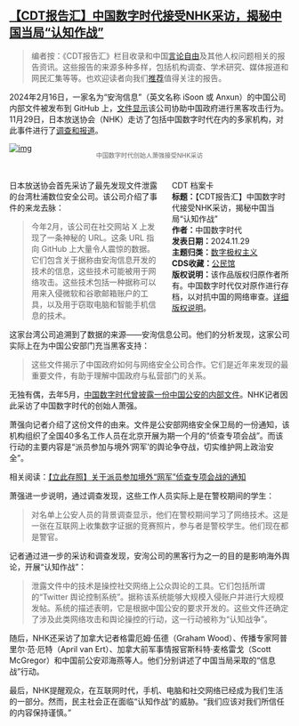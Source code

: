 <!--1732959699000-->
[【CDT报告汇】中国数字时代接受NHK采访，揭秘中国当局“认知作战”](https://chinadigitaltimes.net/chinese/713571.html)
------

<blockquote><p>编者按：《CDT报告汇》栏目收录和中国<a href="https://chinadigitaltimes.net/space/言论自由">言论自由</a>及其他人权问题相关的报告资讯。这些报告的来源多种多样，包括机构调查、学术研究、媒体报道和网民汇集等等。也欢迎读者向我们<a href="https://chinadigitaltimes.net/chinese/telegrambot">推荐</a>值得关注的报告。</p></blockquote><p>2024年2月16日，一家名为“安洵信息”（英文名称 iSoon 或 Anxun）的中国公司内部文件被发布到 GitHub 上，<a href="https://chinadigitaltimes.net/chinese/705855.html">文件显示</a>该公司协助中国政府进行黑客攻击行为。11月29日，日本放送协会（NHK）走访了包括中国数字时代在内的多家机构，对此事件进行了<a href="https://www3.nhk.or.jp/nhkworld/en/news/videos/20241127210815933/">调查和报道</a>。</p><p><a href="https://www.youtube.com/watch?v=odo8WZwWkyw"><img decoding="async" src="https://chinadigitaltimes.net/chinese/files/2024/11/China-documents-shed-light-on-cyber-ops-NHK-WORLD-JAPAN-News_-www3.nhk_.or_.jp_.png" alt="img"></a></p><span style="font-size: 0.8em;color: #666;display: block;text-align: center;margin-bottom:32px; margin-top: -20px;line-height:22px;">中国数字时代创始人萧强接受NHK采访</span><div style="width:42%;float:right;padding-left:20px"><div class="su-spoiler su-spoiler-style-fancy su-spoiler-icon-chevron-circle" data-scroll-offset="0" data-anchor-in-url="no"><div class="su-spoiler-title" tabindex="0" role="button"><span class="su-spoiler-icon"></span>CDT 档案卡</div><div class="su-spoiler-content su-u-clearfix su-u-trim"><strong>标题：</strong>【CDT报告汇】中国数字时代接受NHK采访，揭秘中国当局“认知作战”<br><strong>作者：</strong>中国数字时代<br><strong>发表日期：</strong>2024.11.29<br><strong>主题归类：</strong><a href="https://chinadigitaltimes.net/space/数字极权主义" target="_blank">数字极权主义</a><br><strong>CDS收藏：</strong><a href="https://chinadigitaltimes.net/space/%E5%85%AC%E6%B0%91%E9%A6%86" target="_blank" rel="noopener">公民馆</a><br><strong>版权说明：</strong>该作品版权归原作者所有。中国数字时代仅对原作进行存档，以对抗中国的网络审查。<a href="https://chinadigitaltimes.net/chinese/copyright">详细版权说明</a>。</div></div></div><p>日本放送协会首先采访了最先发现文件泄露的台湾杜浦数位安全公司。该公司介绍了事件的来龙去脉：</p><blockquote><p>今年2月，该公司在社交网站 X 上发现了一条神秘的 URL。这条 URL 指向 GitHub 上大量令人震惊的数据。它们包含关于据称由安洵信息开发的技术的信息，这些技术可能被用于网络攻击。这些技术包括一种据称可以用来入侵微软和谷歌邮箱账户的工具，以及用于窃取电脑和智能手机信息的技术。</p></blockquote><p>这家台湾公司追溯到了数据的来源——安洵信息公司。他们的分析发现，这家公司实际上在为中国公安部门充当黑客支持：</p><blockquote><p>这些文件揭示了中国政府如何与网络安全公司合作。它们是近年来发现的最重要文件，有助于理解中国政府与私营部门的关系。</p></blockquote><p>无独有偶，去年5月，<a href="https://chinadigitaltimes.net/chinese/695957.html">中国数字时代曾披露一份中国公安的内部文件</a>。NHK记者因此采访了中国数字时代的创始人萧强。</p><p>萧强向记者介绍了这份文件的由来。文件是公安部网络安全保卫局的一份通知，该机构组织了全国40多名工作人员在北京开展为期一个月的“侦查专项会战”。而该行动的主要内容是“派员参加与境外‘网军’的舆论争夺战，切实维护网上政治安全”。</p><p>相关阅读：<a href="https://chinadigitaltimes.net/chinese/695957.html">【立此存照】关于派员参加境外“网军”侦查专项会战的通知</a></p><p>萧强进一步说明，通过调查发现，这些工作人员实际上是在警校期间的学生：</p><blockquote><p>对名单上公安人员的背景调查显示，他们在警校期间学习了网络技术。这是一张在互联网上收集数字证据的竞赛照片，参与者是警校学生。他们现在都是警官。</p></blockquote><p>记者通过进一步的采访和调查发现，安洵公司的黑客行为之一的目的是影响海外舆论，开展“认知作战”：</p><blockquote><p>泄露文件中的技术是操控社交网络上公众舆论的工具。它们包括所谓的“Twitter 舆论控制系统”。据称该系统能够大规模入侵账户并进行大规模发帖。系统的描述表明，它是根据中国公安的要求开发的。这些文件还确定了涉及此类网络攻击和舆论操控的行动，这一行动被称为“认知战争”。</p></blockquote><p>随后，NHK还采访了加拿大记者格雷厄姆·伍德（Graham Wood）、传播专家阿普里尔·范·厄特（April van Ert）、加拿大前军事情报官斯科特·麦格雷戈（Scott McGregor）和中国前公安邓海燕等人。他们分别讲述了中国当局采取的“信息战”行动。</p><p>最后，NHK提醒观众，在互联网时代，手机、电脑和社交网络已经成为我们生活的一部分。然而，民主社会正在面临“认知作战”的威胁。“我们应该对我们所信任的内容保持谨慎。”</p><div class="addtoany_share_save_container addtoany_content addtoany_content_bottom"><div class="a2a_kit a2a_kit_size_32 addtoany_list" data-a2a-url="https://chinadigitaltimes.net/chinese/713571.html" data-a2a-title="【CDT报告汇】中国数字时代接受NHK采访，揭秘中国当局“认知作战”"><a class="a2a_button_facebook" href="https://www.addtoany.com/add_to/facebook?linkurl=https%3A%2F%2Fchinadigitaltimes.net%2Fchinese%2F713571.html&amp;linkname=%E3%80%90CDT%E6%8A%A5%E5%91%8A%E6%B1%87%E3%80%91%E4%B8%AD%E5%9B%BD%E6%95%B0%E5%AD%97%E6%97%B6%E4%BB%A3%E6%8E%A5%E5%8F%97NHK%E9%87%87%E8%AE%BF%EF%BC%8C%E6%8F%AD%E7%A7%98%E4%B8%AD%E5%9B%BD%E5%BD%93%E5%B1%80%E2%80%9C%E8%AE%A4%E7%9F%A5%E4%BD%9C%E6%88%98%E2%80%9D" title="Facebook" rel="nofollow noopener" target="_blank"></a><a class="a2a_button_twitter" href="https://www.addtoany.com/add_to/twitter?linkurl=https%3A%2F%2Fchinadigitaltimes.net%2Fchinese%2F713571.html&amp;linkname=%E3%80%90CDT%E6%8A%A5%E5%91%8A%E6%B1%87%E3%80%91%E4%B8%AD%E5%9B%BD%E6%95%B0%E5%AD%97%E6%97%B6%E4%BB%A3%E6%8E%A5%E5%8F%97NHK%E9%87%87%E8%AE%BF%EF%BC%8C%E6%8F%AD%E7%A7%98%E4%B8%AD%E5%9B%BD%E5%BD%93%E5%B1%80%E2%80%9C%E8%AE%A4%E7%9F%A5%E4%BD%9C%E6%88%98%E2%80%9D" title="Twitter" rel="nofollow noopener" target="_blank"></a><a class="a2a_button_telegram" href="https://www.addtoany.com/add_to/telegram?linkurl=https%3A%2F%2Fchinadigitaltimes.net%2Fchinese%2F713571.html&amp;linkname=%E3%80%90CDT%E6%8A%A5%E5%91%8A%E6%B1%87%E3%80%91%E4%B8%AD%E5%9B%BD%E6%95%B0%E5%AD%97%E6%97%B6%E4%BB%A3%E6%8E%A5%E5%8F%97NHK%E9%87%87%E8%AE%BF%EF%BC%8C%E6%8F%AD%E7%A7%98%E4%B8%AD%E5%9B%BD%E5%BD%93%E5%B1%80%E2%80%9C%E8%AE%A4%E7%9F%A5%E4%BD%9C%E6%88%98%E2%80%9D" title="Telegram" rel="nofollow noopener" target="_blank"></a><a class="a2a_button_reddit" href="https://www.addtoany.com/add_to/reddit?linkurl=https%3A%2F%2Fchinadigitaltimes.net%2Fchinese%2F713571.html&amp;linkname=%E3%80%90CDT%E6%8A%A5%E5%91%8A%E6%B1%87%E3%80%91%E4%B8%AD%E5%9B%BD%E6%95%B0%E5%AD%97%E6%97%B6%E4%BB%A3%E6%8E%A5%E5%8F%97NHK%E9%87%87%E8%AE%BF%EF%BC%8C%E6%8F%AD%E7%A7%98%E4%B8%AD%E5%9B%BD%E5%BD%93%E5%B1%80%E2%80%9C%E8%AE%A4%E7%9F%A5%E4%BD%9C%E6%88%98%E2%80%9D" title="Reddit" rel="nofollow noopener" target="_blank"></a><a class="a2a_button_whatsapp" href="https://www.addtoany.com/add_to/whatsapp?linkurl=https%3A%2F%2Fchinadigitaltimes.net%2Fchinese%2F713571.html&amp;linkname=%E3%80%90CDT%E6%8A%A5%E5%91%8A%E6%B1%87%E3%80%91%E4%B8%AD%E5%9B%BD%E6%95%B0%E5%AD%97%E6%97%B6%E4%BB%A3%E6%8E%A5%E5%8F%97NHK%E9%87%87%E8%AE%BF%EF%BC%8C%E6%8F%AD%E7%A7%98%E4%B8%AD%E5%9B%BD%E5%BD%93%E5%B1%80%E2%80%9C%E8%AE%A4%E7%9F%A5%E4%BD%9C%E6%88%98%E2%80%9D" title="WhatsApp" rel="nofollow noopener" target="_blank"></a><a class="a2a_button_email" href="https://www.addtoany.com/add_to/email?linkurl=https%3A%2F%2Fchinadigitaltimes.net%2Fchinese%2F713571.html&amp;linkname=%E3%80%90CDT%E6%8A%A5%E5%91%8A%E6%B1%87%E3%80%91%E4%B8%AD%E5%9B%BD%E6%95%B0%E5%AD%97%E6%97%B6%E4%BB%A3%E6%8E%A5%E5%8F%97NHK%E9%87%87%E8%AE%BF%EF%BC%8C%E6%8F%AD%E7%A7%98%E4%B8%AD%E5%9B%BD%E5%BD%93%E5%B1%80%E2%80%9C%E8%AE%A4%E7%9F%A5%E4%BD%9C%E6%88%98%E2%80%9D" title="Email" rel="nofollow noopener" target="_blank"></a><a class="a2a_button_copy_link" href="https://www.addtoany.com/add_to/copy_link?linkurl=https%3A%2F%2Fchinadigitaltimes.net%2Fchinese%2F713571.html&amp;linkname=%E3%80%90CDT%E6%8A%A5%E5%91%8A%E6%B1%87%E3%80%91%E4%B8%AD%E5%9B%BD%E6%95%B0%E5%AD%97%E6%97%B6%E4%BB%A3%E6%8E%A5%E5%8F%97NHK%E9%87%87%E8%AE%BF%EF%BC%8C%E6%8F%AD%E7%A7%98%E4%B8%AD%E5%9B%BD%E5%BD%93%E5%B1%80%E2%80%9C%E8%AE%A4%E7%9F%A5%E4%BD%9C%E6%88%98%E2%80%9D" title="Copy Link" rel="nofollow noopener" target="_blank"></a><a class="a2a_dd addtoany_share_save addtoany_share" href="https://www.addtoany.com/share"></a></div></div>
